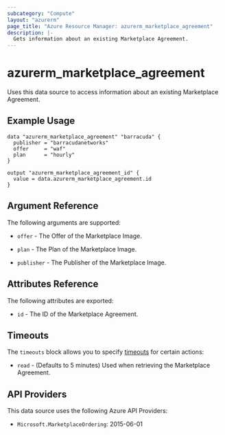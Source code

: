 ```yaml
---
subcategory: "Compute"
layout: "azurerm"
page_title: "Azure Resource Manager: azurerm_marketplace_agreement"
description: |-
  Gets information about an existing Marketplace Agreement.
---
```


# azurerm_marketplace_agreement

Uses this data source to access information about an existing Marketplace Agreement.

## Example Usage

```hcl
data "azurerm_marketplace_agreement" "barracuda" {
  publisher = "barracudanetworks"
  offer     = "waf"
  plan      = "hourly"
}

output "azurerm_marketplace_agreement_id" {
  value = data.azurerm_marketplace_agreement.id
}
```

## Argument Reference

The following arguments are supported:

* `offer` - The Offer of the Marketplace Image.

* `plan` - The Plan of the Marketplace Image.

* `publisher` - The Publisher of the Marketplace Image.

## Attributes Reference

The following attributes are exported:

* `id` - The ID of the Marketplace Agreement.

## Timeouts

The `timeouts` block allows you to specify [timeouts](https://www.terraform.io/language/resources/syntax#operation-timeouts) for certain actions:

* `read` - (Defaults to 5 minutes) Used when retrieving the Marketplace Agreement.

## API Providers
<!-- This section is generated, changes will be overwritten -->
This data source uses the following Azure API Providers:

* `Microsoft.MarketplaceOrdering`: 2015-06-01
